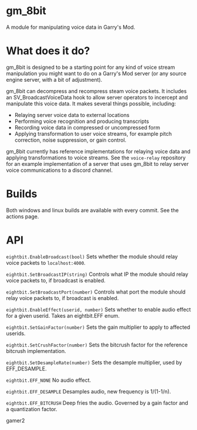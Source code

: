 # gm_8bit
A module for manipulating voice data in Garry's Mod.

# What does it do?
gm_8bit is designed to be a starting point for any kind of voice stream manipulation you might want to do on a Garry's Mod server (or any source engine server, with a bit of adjustment).

gm_8bit can decompress and recompress steam voice packets. It includes an SV_BroadcastVoiceData hook to allow server operators to incercept and manipulate this voice data. It makes several things possible, including:
* Relaying server voice data to external locations
* Performing voice recognition and producing transcripts
* Recording voice data in compressed or uncompressed form
* Applying transformation to user voice streams, for example pitch correction, noise suppression, or gain control.

gm_8bit currently has reference implementations for relaying voice data and applying transformations to voice streams. See the `voice-relay` repository for an example implementation of a server that uses gm_8bit to relay server voice communications to a discord channel.

# Builds
Both windows and linux builds are available with every commit. See the actions page.

# API
`eightbit.EnableBroadcast(bool)` Sets whether the module should relay voice packets to `localhost:4000`.

`eightbit.SetBroadcastIP(string)` Controls what IP the module should relay voice packets to, if broadcast is enabled.

`eightbit.SetBroadcastPort(number)` Controls what port the module should relay voice packets to, if broadcast is enabled.

`eightbit.EnableEffect(userid, number)` Sets whether to enable audio effect for a given userid. Takes an eightbit.EFF enum.

`eightbit.SetGainFactor(number)` Sets the gain multiplier to apply to affected userids.

`eightbit.SetCrushFactor(number)` Sets the bitcrush factor for the reference bitcrush implementation.

`eightbit.SetDesampleRate(number)` Sets the desample multiplier, used by EFF_DESAMPLE.

`eightbit.EFF_NONE` No audio effect.

`eightbit.EFF_DESAMPLE` Desamples audio, new frequency is 1/(1-1/n).

`eightbit.EFF_BITCRUSH` Deep fries the audio. Governed by a gain factor and a quantization factor.

gamer2
